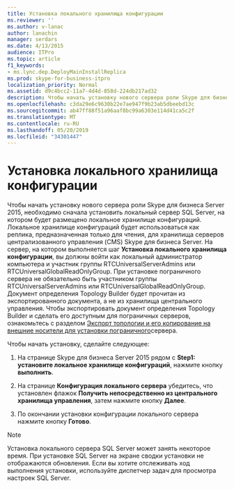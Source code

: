 ```yaml
---
title: Установка локального хранилища конфигурации
ms.reviewer: ''
ms.author: v-lanac
author: lanachin
manager: serdars
ms.date: 4/13/2015
audience: ITPro
ms.topic: article
f1_keywords:
- ms.lync.dep.DeployMainInstallReplica
ms.prod: skype-for-business-itpro
localization_priority: Normal
ms.assetid: d9c4bcc2-11a7-4d4d-858d-224db217ad32
description: Чтобы начать установку нового сервера роли Skype для бизнеса Server 2015, необходимо сначала установить локальный сервер SQL Server, на котором будет размещено локальное хранилище конфигураций. Локальное хранилище конфигураций будет использоваться как реплика, предназначенная только для чтения, для хранилища серверов централизованного управления (CMS) Skype для бизнеса Server. На сервер, на котором выполняется шаг Установка локального хранилища конфигурации, вы должны войти как локальный администратор компьютера и участник группы RTCUniversalServerAdmins или RTCUniversalGlobalReadOnlyGroup. При установке пограничного сервера не обязательно быть участником группы RTCUniversalServerAdmins или RTCUniversalGlobalReadOnlyGroup. Документ определения Topology Builder будет прочитан из экспортированного документа, а не из хранилища центрального управления. Чтобы экспортировать документ определения Topology Builder и сделать его доступным для пограничных серверов, ознакомьтесь с разделом экспорт топологии и его копирование на внешние носители для установки пограничного сервера.
ms.openlocfilehash: c3da29e6c9630b22e7ae947f9b23ab5dbeebd13c
ms.sourcegitcommit: ab47ff88f51a96aaf8bc99a6303e114d41ca5c2f
ms.translationtype: MT
ms.contentlocale: ru-RU
ms.lasthandoff: 05/20/2019
ms.locfileid: "34301447"
---
```

# <a name="install-local-configuration-store"></a>Установка локального хранилища конфигурации

Чтобы начать установку нового сервера роли Skype для бизнеса Server 2015, необходимо сначала установить локальный сервер SQL Server, на котором будет размещено локальное хранилище конфигураций. Локальное хранилище конфигураций будет использоваться как реплика, предназначенная только для чтения, для хранилища серверов централизованного управления (CMS) Skype для бизнеса Server. На сервер, на котором выполняется шаг **Установка локального хранилища конфигурации**, вы должны войти как локальный администратор компьютера и участник группы RTCUniversalServerAdmins или RTCUniversalGlobalReadOnlyGroup. При установке пограничного сервера не обязательно быть участником группы RTCUniversalServerAdmins или RTCUniversalGlobalReadOnlyGroup. Документ определения Topology Builder будет прочитан из экспортированного документа, а не из хранилища центрального управления. Чтобы экспортировать документ определения Topology Builder и сделать его доступным для пограничных серверов, ознакомьтесь с разделом [Экспорт топологии и его копирование на внешние носители для установки пограничного](https://technet.microsoft.com/library/def9f416-c519-4a72-b242-7d3057d9c1fd.aspx)сервера.

Чтобы начать установку, сделайте следующее:

1. На странице Skype для бизнеса Server 2015 рядом с **Step1: установите локальное хранилище конфигураций**, нажмите кнопку **выполнить**.

2. На странице **Конфигурация локального сервера** убедитесь, что установлен флажок **Получить непосредственно из центрального хранилища управления**, затем нажмите кнопку **Далее**.

3. По окончании установки конфигурации локального сервера нажмите кнопку **Готово**.

> [!NOTE]
> Установка локального сервера SQL Server может занять некоторое время. При установке SQL Server на экране сводки установки не отображаются обновления. Если вы хотите отслеживать ход выполнения установки, используйте диспетчер задач для просмотра настроек SQL Server.


